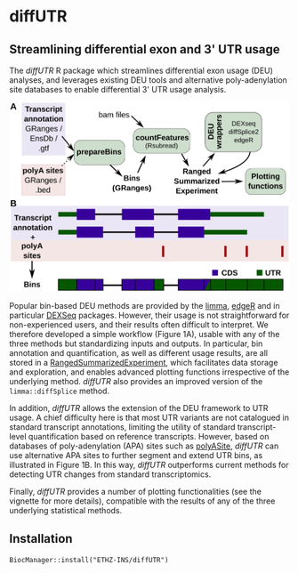 # diffUTR

## Streamlining differential exon and 3' UTR usage

The _diffUTR_ R package which streamlines differential exon usage (DEU) analyses, and leverages existing DEU tools and alternative poly-adenylation site databases to enable differential 3' UTR usage analysis.

<img src="inst/docs/figure1.svg" alt="diffUTR scheme"/>

Popular bin-based DEU methods are provided by the [limma](https://bioconductor.org/packages/release/bioc/html/limma.html), [edgeR](https://bioconductor.org/packages/release/bioc/html/edgeR.html) and in particular [DEXSeq](https://bioconductor.org/packages/release/bioc/html/DEXSeq.html) packages. However, their usage is not straightforward for non-experienced users, and their results often difficult to interpret. We therefore developed a simple workflow (Figure 1A), usable with any of the three methods but standardizing inputs and outputs. In particular, bin annotation and quantification, as well as different usage results, are all stored in a [RangedSummarizedExperiment](https://www.bioconductor.org/packages/devel/bioc/vignettes/SummarizedExperiment/inst/doc/SummarizedExperiment.html), which facilitates data storage and exploration, and enables advanced plotting functions irrespective of the underlying method. _diffUTR_ also provides an improved version of the `limma::diffSplice` method.

In addition, _diffUTR_ allows the extension of the DEU framework to UTR usage. A chief difficulty here is that most UTR variants are not catalogued in standard transcript annotations, limiting the utility of standard transcript-level quantification based on reference transcripts. However, based on databases of poly-adenylation (APA) sites such as [polyASite](https://polyasite.unibas.ch), _diffUTR_ can use alternative APA sites to further segment and extend UTR bins, as illustrated in Figure 1B. In this way, _diffUTR_ outperforms current methods for detecting UTR changes from standard transcriptomics.

Finally, _diffUTR_ provides a number of plotting functionalities (see the vignette for more details), compatible with the results of any of the three underlying statistical methods.

## Installation

```{r}
BiocManager::install("ETHZ-INS/diffUTR")
```
